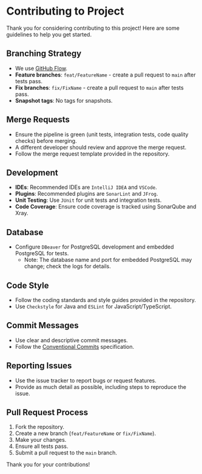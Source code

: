 # Contributing to Project

Thank you for considering contributing to this project! Here are some guidelines to help you get started.

## Branching Strategy

- We use [GitHub Flow](https://guides.github.com/introduction/flow/).
- **Feature branches**: `feat/FeatureName` - create a pull request to `main` after tests pass.
- **Fix branches**: `fix/FixName` - create a pull request to `main` after tests pass.
- **Snapshot tags**: No tags for snapshots.

## Merge Requests

- Ensure the pipeline is green (unit tests, integration tests, code quality checks) before merging.
- A different developer should review and approve the merge request.
- Follow the merge request template provided in the repository.

## Development

- **IDEs**: Recommended IDEs are `IntelliJ IDEA` and `VSCode`.
- **Plugins**: Recommended plugins are `SonarLint` and `JFrog`.
- **Unit Testing**: Use `JUnit` for unit tests and integration tests.
- **Code Coverage**: Ensure code coverage is tracked using SonarQube and Xray.

## Database

- Configure `DBeaver` for PostgreSQL development and embedded PostgreSQL for tests.
  - Note: The database name and port for embedded PostgreSQL may change; check the logs for details.

## Code Style

- Follow the coding standards and style guides provided in the repository.
- Use `Checkstyle` for Java and `ESLint` for JavaScript/TypeScript.

## Commit Messages

- Use clear and descriptive commit messages.
- Follow the [Conventional Commits](https://www.conventionalcommits.org/en/v1.0.0/) specification.

## Reporting Issues

- Use the issue tracker to report bugs or request features.
- Provide as much detail as possible, including steps to reproduce the issue.

## Pull Request Process

1. Fork the repository.
2. Create a new branch (`feat/FeatureName` or `fix/FixName`).
3. Make your changes.
4. Ensure all tests pass.
5. Submit a pull request to the `main` branch.

Thank you for your contributions!
